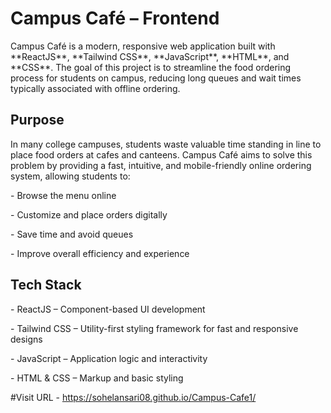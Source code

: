 # Campus Café – Frontend

<p>Campus Café is a modern, responsive web application built with **ReactJS**, **Tailwind CSS**, **JavaScript**, **HTML**, and **CSS**. The goal of this project is to streamline the food ordering process for students on campus, reducing long queues and wait times typically associated with offline ordering.</p>

 <h2>Purpose</h2>

<p>In many college campuses, students waste valuable time standing in line to place food orders at cafes and canteens. Campus Café aims to solve this problem by providing a fast, intuitive, and mobile-friendly online ordering system, allowing students to:</p>

<p>- Browse the menu online </p>
<p>- Customize and place orders digitally </p> 
<p>- Save time and avoid queues</p> 
<p>- Improve overall efficiency and experience</p>

<h2>Tech Stack</h2>

<p>- ReactJS – Component-based UI development</p>
<p>- Tailwind CSS – Utility-first styling framework for fast and responsive designs</p>
<p>- JavaScript – Application logic and interactivity</p>
<p>- HTML & CSS – Markup and basic styling</p>

#Visit URL - https://sohelansari08.github.io/Campus-Cafe1/
